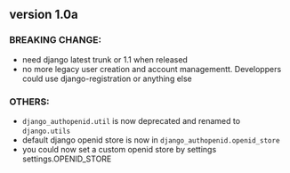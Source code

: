 
## version 1.0a

### BREAKING CHANGE: 
- need django latest trunk or 1.1 when released
- no more legacy user creation and account managementt. Developpers could use django-registration or anything else

### OTHERS:

- `django_authopenid.util` is now deprecated and renamed to `django.utils`
- default django openid store is now in `django_authopenid.openid_store`
- you could now set a custom openid store by settings settings.OPENID_STORE


